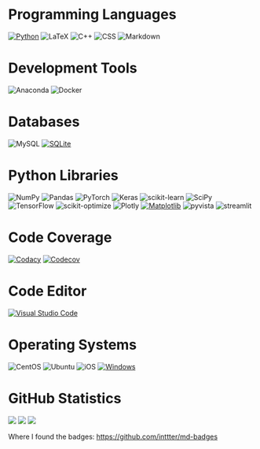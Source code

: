 # Programming Languages
[![Python](https://img.shields.io/badge/Python-3776AB?logo=python&logoColor=fff)](#)
![LaTeX](https://img.shields.io/badge/latex-%23008080.svg?style=flat&logo=latex&logoColor=white) 
![C++](https://img.shields.io/badge/C%2B%2B-00599C?style=flat&logo=c%2B%2B&logoColor=white)
![CSS](https://img.shields.io/badge/Tailwind_CSS-06B6D4?style=flat&logo=tailwind-css&logoColor=white)
![Markdown](https://img.shields.io/badge/markdown-%23000000.svg?style=flat&logo=markdown&logoColor=white)

# Development Tools
![Anaconda](https://img.shields.io/badge/Anaconda-%2344A833.svg?style=flat&logo=anaconda&logoColor=white)
![Docker](https://img.shields.io/badge/docker-%230db7ed.svg?style=flat&logo=docker&logoColor=white)

# Databases
![MySQL](https://img.shields.io/badge/mysql-%2300f.svg?style=flat&logo=mysql&logoColor=white)
[![SQLite](https://img.shields.io/badge/SQLite-%2307405e.svg?logo=sqlite&logoColor=white)](#)

# Python Libraries
![NumPy](https://img.shields.io/badge/numpy-%23013243.svg?style=flat&logo=numpy&logoColor=white)
![Pandas](https://img.shields.io/badge/pandas-%23150458.svg?style=flat&logo=pandas&logoColor=white)
![PyTorch](https://img.shields.io/badge/PyTorch-%23EE4C2C.svg?style=flat&logo=PyTorch&logoColor=white)
![Keras](https://img.shields.io/badge/Keras-%23D00000.svg?style=flat&logo=Keras&logoColor=white)
![scikit-learn](https://img.shields.io/badge/scikit--learn-%23F7931E.svg?style=flat&logo=scikit-learn&logoColor=white)
![SciPy](https://img.shields.io/badge/SciPy-%230C55A5.svg?style=flat&logo=scipy&logoColor=%white)
![TensorFlow](https://img.shields.io/badge/TensorFlow-%23FF6F00.svg?style=flat&logo=TensorFlow&logoColor=white) 
![scikit-optimize](https://img.shields.io/badge/scikit--optimize-F7931E?style=flat&logo=scikit-learn&logoColor=white)
![Plotly](https://img.shields.io/badge/plotly-%233F4F75.svg?style=flat&logo=Plotly&logoColor=white)
[![Matplotlib](https://custom-icon-badges.demolab.com/badge/Matplotlib-71D291?logo=matplotlib&logoColor=fff)](#)
![pyvista](https://img.shields.io/badge/PyVista-007D66?style=flat&logo=Pyvista&logoColor=white)
![streamlit](https://img.shields.io/badge/Streamlit-FF4B4B?style=flat&logo=streamlit&logoColor=white)

# Code Coverage
[![Codacy](https://img.shields.io/badge/Codacy-222F29?logo=codacy&logoColor=fff)](#)
[![Codecov](https://img.shields.io/badge/Codecov-F01F7A?logo=codecov&logoColor=fff)](#)

# Code Editor
[![Visual Studio Code](https://custom-icon-badges.demolab.com/badge/Visual%20Studio%20Code-0078d7.svg?logo=vsc&logoColor=white)](#)

# Operating Systems
![CentOS](https://img.shields.io/badge/Cent%20OS-262577?style=flat&logo=CentOS&logoColor=white)
![Ubuntu](https://img.shields.io/badge/Ubuntu-E95420?style=flat&logo=ubuntu&logoColor=white)
![iOS](https://img.shields.io/badge/iOS-000000?style=flat&logo=ios&logoColor=white)
[![Windows](https://custom-icon-badges.demolab.com/badge/Windows-0078D6?logo=windows11&logoColor=white)](#)

# GitHub Statistics
![](https://github-readme-stats.vercel.app/api?username=leondeligny&theme=dark&hide_border=false&include_all_commits=false&count_private=true)
![](https://github-readme-streak-stats.herokuapp.com/?user=leondeligny&theme=dark&hide_border=false)
![](https://github-readme-stats.vercel.app/api/top-langs/?username=leondeligny&theme=dark&hide_border=false&include_all_commits=false&count_private=true&layout=compact)

Where I found the badges: https://github.com/inttter/md-badges
